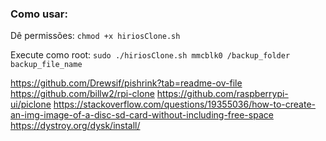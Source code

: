 ### Como usar:


Dê permissões: `chmod +x hiriosClone.sh`

Execute como root: `sudo ./hiriosClone.sh mmcblk0 /backup_folder backup_file_name`

https://github.com/Drewsif/pishrink?tab=readme-ov-file
https://github.com/billw2/rpi-clone
https://github.com/raspberrypi-ui/piclone
https://stackoverflow.com/questions/19355036/how-to-create-an-img-image-of-a-disc-sd-card-without-including-free-space
https://dystroy.org/dysk/install/
